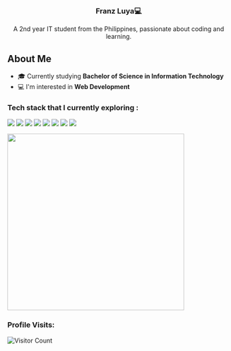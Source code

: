 <h3 align="center">Franz Luya💻</h3>

<p align="center">A 2nd year IT student from the Philippines, passionate about coding and learning.

## About Me

- 🎓 Currently studying <strong>Bachelor of Science in Information Technology</strong>
- 💻 I'm interested in <strong>Web Development</strong>

### Tech stack that I currently exploring :

<img src="https://img.shields.io/badge/html5-%23E34F26.svg?style=for-the-badge&logo=html5&logoColor=white">   <img src="https://img.shields.io/badge/css3%20-%2314354C.svg?&style=for-the-badge&logo=css3&logoColor=white">   <img src="https://img.shields.io/badge/javascript%20-%23323330.svg?&style=for-the-badge&logo=javascript&logoColor=%23F7DF1E">
<img src="https://img.shields.io/badge/Python-14354C?style=for-the-badge&logo=python&logoColor=white"> 
 <img src="https://img.shields.io/badge/git%20-%23F05032.svg?&style=for-the-badge&logo=git&logoColor=white"/> <img src="http://img.shields.io/badge/-VS%20Code-000000?style=for-the-badge&logo=Visual-studio-code&logoColor=blue">  <img src="https://img.shields.io/badge/Canva-%2300C4CC.svg?style=for-the-badge&logo=Canva&logoColor=white"> 
 <img src="https://img.shields.io/badge/figma-%23F24E1E.svg?style=for-the-badge&logo=figma&logoColor=white">
 
 <img width="400" src="https://github-readme-streak-stats.herokuapp.com/?user=pransfranz&theme=react&hide_border=true"/>
 
### Profile Visits:
![Visitor Count](https://profile-counter.glitch.me/{pransfranz}/count.svg)
